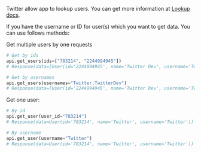 
Twitter allow app to lookup users. You can get more information at [Lookup docs](https://developer.twitter.com/en/docs/twitter-api/users/lookup/introduction).

If you have the username or ID for user(s) which you want to get data. You can use follows methods:

Get multiple users by one requests

```python
# Get by ids
api.get_users(ids=["783214", "2244994945"])
# Response(data=[User(id='2244994945', name='Twitter Dev', username='TwitterDev'), User(id='783214', name='Twitter', username='Twitter')])

# Get by usernames
api.get_users(usernames="Twitter,TwitterDev")
# Response(data=[User(id='2244994945', name='Twitter Dev', username='TwitterDev'), User(id='783214', name='Twitter', username='Twitter')])
```

Get one user:

```python
# By id
api.get_user(user_id="783214")
# Response(data=User(id='783214', name='Twitter', username='Twitter'))

# By username
api.get_user(username="Twitter")
# Response(data=User(id='783214', name='Twitter', username='Twitter'))
```
